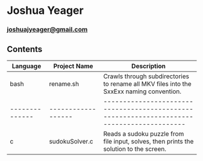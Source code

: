 # Joshua Yeager
### joshuajyeager@gmail.com

## Contents
| **Language** | **Project Name** | **Description**                                                                          |
|--------------|------------------|------------------------------------------------------------------------------------------|
| bash         | rename.sh        | Crawls through subdirectories to rename all MKV files into the SxxExx naming convention. |
|--------------|------------------|------------------------------------------------------------------------------------------|
| c            | sudokuSolver.c   | Reads a sudoku puzzle from file input, solves, then prints the solution to the screen.   |
